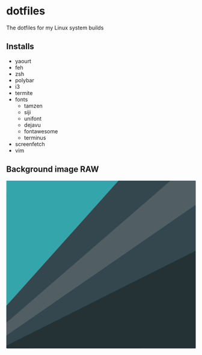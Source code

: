 # dotfiles
The dotfiles for my Linux system builds

## Installs
- yaourt
- feh
- zsh
- polybar
- i3
- termite
- fonts
    - tamzen
    - siji
    - unifont
    - dejavu
    - fontawesome
    - terminus
- screenfetch
- vim

## Background image RAW
![bg](https://github.com/srepollock/dotfiles/blob/develop/blue-material.png?raw=true "OptionalText")    
